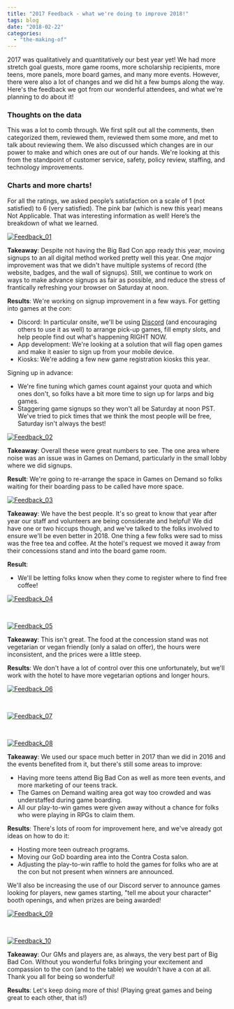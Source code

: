 ```yaml
---
title: "2017 Feedback - what we're doing to improve 2018!"
tags: blog
date: "2018-02-22"
categories: 
  - "the-making-of"
---
```


2017 was qualitatively and quantitatively our best year yet! We had more stretch goal guests, more game rooms, more scholarship recipients, more teens, more panels, more board games, and many more events. However, there were also a lot of changes and we did hit a few bumps along the way. Here's the feedback we got from our wonderful attendees, and what we're planning to do about it!

### Thoughts on the data

This was a lot to comb through. We first split out all the comments, then categorized them, reviewed them, reviewed them some more, and met to talk about reviewing them. We also discussed which changes are in our power to make and which ones are out of our hands. We're looking at this from the standpoint of customer service, safety, policy review, staffing, and technology improvements.

### Charts and more charts!

For all the ratings, we asked people’s satisfaction on a scale of 1 (not satisfied) to 6 (very satisfied). The pink bar (which is new this year) means Not Applicable. That was interesting information as well! Here’s the breakdown of what we learned.

[![Feedback_01](/images/Feedback_01.png)](https://www.bigbadcon.com/wp-content/uploads/2018/01/Feedback_01.png)

**Takeaway**: Despite not having the Big Bad Con app ready this year, moving signups to an all digital method worked pretty well this year. One _major_ improvement was that we didn't have multiple systems of record (the website, badges, and the wall of signups). Still, we continue to work on ways to make advance signups as fair as possible, and reduce the stress of frantically refreshing your browser on Saturday at noon.

**Results**: We're working on signup improvement in a few ways. For getting into games at the con:

- Discord: In particular onsite, we'll be using [Discord](https://discord.gg/54srySP) (and encouraging others to use it as well) to arrange pick-up games, fill empty slots, and help people find out what's happening RIGHT NOW.
- App development: We're looking at a solution that will flag open games and make it easier to sign up from your mobile device.
- Kiosks: We're adding a few new game registration kiosks this year.

Signing up in advance:

- We're fine tuning which games count against your quota and which ones don't, so folks have a bit more time to sign up for larps and big games.
- Staggering game signups so they won't all be Saturday at noon PST. We've tried to pick times that we think the most people will be free, Saturday isn't always the best!

[![Feedback_02](/images/Feedback_02.png)](https://www.bigbadcon.com/wp-content/uploads/2018/01/Feedback_02.png)

**Takeaway**: Overall these were great numbers to see. The one area where noise was an issue was in Games on Demand, particularly in the small lobby where we did signups.

**Result**: We're going to re-arrange the space in Games on Demand so folks waiting for their boarding pass to be called have more space.

[![Feedback_03](/images/Feedback_03.png)](https://www.bigbadcon.com/wp-content/uploads/2018/01/Feedback_03.png)

**Takeaway**: We have the best people. It's so great to know that year after year our staff and volunteers are being considerate and helpful! We did have one or two hiccups though, and we've talked to the folks involved to ensure we'll be even better in 2018. One thing a few folks were sad to miss was the free tea and coffee. At the hotel's request we moved it away from their concessions stand and into the board game room.

**Result**:

- We'll be letting folks know when they come to register where to find free coffee!

[![Feedback_04](/images/Feedback_04.png)](https://www.bigbadcon.com/wp-content/uploads/2018/01/Feedback_04.png)

 

[![Feedback_05](/images/Feedback_05.png)](https://www.bigbadcon.com/wp-content/uploads/2018/01/Feedback_05.png)

**Takeaway**: This isn't great. The food at the concession stand was not vegetarian or vegan friendly (only a salad on offer), the hours were inconsistent, and the prices were a little steep.

**Results**: We don't have a lot of control over this one unfortunately, but we'll work with the hotel to have more vegetarian options and longer hours.

[![Feedback_06](/images/Feedback_06.png)](https://www.bigbadcon.com/wp-content/uploads/2018/01/Feedback_06.png)

 

[![Feedback_07](/images/Feedback_07.png)](https://www.bigbadcon.com/wp-content/uploads/2018/01/Feedback_07.png)

 

[![Feedback_08](/images/Feedback_08.png)](https://www.bigbadcon.com/wp-content/uploads/2018/01/Feedback_08.png)

**Takeaway**: We used our space much better in 2017 than we did in 2016 and the events benefited from it, but there's still some areas to improve:

- Having more teens attend Big Bad Con as well as more teen events, and more marketing of our teens track.
- The Games on Demand waiting area got way too crowded and was understaffed during game boarding.
- All our play-to-win games were given away without a chance for folks who were playing in RPGs to claim them.

**Results**: There's lots of room for improvement here, and we've already got ideas on how to do it:

- Hosting more teen outreach programs.
- Moving our GoD boarding area into the Contra Costa salon.
- Adjusting the play-to-win raffle to hold the games for folks who are at the con but not present when winners are announced.

We'll also be increasing the use of our Discord server to announce games looking for players, new games starting, "tell me about your character" booth openings, and when prizes are being awarded!

[![Feedback_09](/images/Feedback_09.png)](https://www.bigbadcon.com/wp-content/uploads/2018/01/Feedback_09.png)

 

[![Feedback_10](/images/Feedback_10.png)](https://www.bigbadcon.com/wp-content/uploads/2018/01/Feedback_10.png)

**Takeaway**: Our GMs and players are, as always, the very best part of Big Bad Con. Without you wonderful folks bringing your excitement and compassion to the con (and to the table) we wouldn't have a con at all. Thank you all for being so wonderful!

**Results**: Let's keep doing more of this! (Playing great games and being great to each other, that is!)
